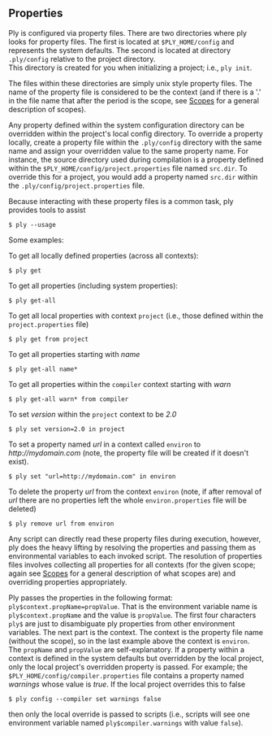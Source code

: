 Properties
----------
Ply is configured via property files.  There are two directories where ply looks for property files.  The first is located
at `$PLY_HOME/config` and represents the system defaults.  The second is located at directory `.ply/config` relative to the project directory.  
This directory is created for you when initializing a project; i.e., `ply init`.

The files within these directories are simply unix style property files.  The name of the property file
is considered to be the context (and if there is a '.' in the file name that after the period is the scope, see [Scopes](Scopes.md) for
a general description of scopes).

Any property defined within the system configuration directory can be overridden within the project's local config
directory.  To override a property locally, create a property file within the `.ply/config` directory with the same name
and assign your overridden value to the same property name.  For instance, the source directory used during compilation
is a property defined within the `$PLY_HOME/config/project.properties` file named `src.dir`.  To override this for
a project, you would add a property named `src.dir` within the `.ply/config/project.properties` file.

Because interacting with these property files is a common task, ply provides tools to assist

    $ ply --usage

Some examples:

To get all locally defined properties (across all contexts):

    $ ply get

To get all properties (including system properties):

    $ ply get-all

To get all local properties with context `project` (i.e., those defined within the `project.properties` file)

    $ ply get from project

To get all properties starting with _name_

    $ ply get-all name*

To get all properties within the `compiler` context starting with _warn_

    $ ply get-all warn* from compiler

To set _version_ within the `project` context to be _2.0_

    $ ply set version=2.0 in project

To set a property named _url_ in a context called `environ` to _http://mydomain.com_ (note, the property file will be created if it doesn't exist).

    $ ply set "url=http://mydomain.com" in environ

To delete the property _url_ from the context `environ` (note, if after removal of _url_ there are no properties left the whole `environ.properties` file will be deleted)

    $ ply remove url from environ

Any script can directly read these property files during execution, however, ply does the heavy lifting by resolving the
properties and passing them as environmental variables to each invoked script.  The resolution of properties files
involves collecting all properties for all contexts (for the given scope; again see [Scopes](Scopes.md) for a general description
of what scopes are) and overriding properties appropriately.

Ply passes the properties in the following format: `ply$context.propName=propValue`.  That is the environment variable name
is `ply$context.propName` and the value is `propValue`.  The first four characters `ply$` are just to disambiguate ply
properties from other environment variables.  The next part is the context.  The context is the property file name (without
the scope), so in the last example above the context is `environ`.  The `propName` and `propValue` are self-explanatory.
If a property within a context is defined in the system defaults but overridden by the local project, only the local
project's overridden property is passed.
For example; the `$PLY_HOME/config/compiler.properties` file contains a property named _warnings_ whose value is _true_.
If the local project overrides this to false

    $ ply config --compiler set warnings false

then only the local override is passed to scripts (i.e., scripts will see one environment variable named `ply$compiler.warnings` with
value `false`).
